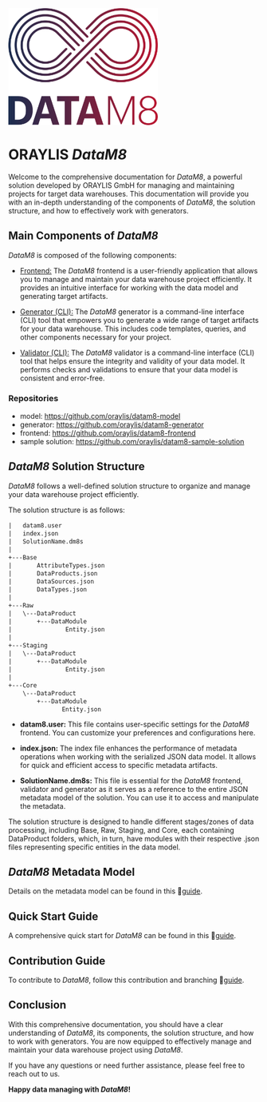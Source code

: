 <img src="docs/assets/images/dm8_incl_text.png" width="300" alt="DataM8 Logo">

# ORAYLIS _DataM8_

Welcome to the comprehensive documentation for _DataM8_, a powerful solution developed by ORAYLIS GmbH for managing and maintaining projects for target data warehouses. This documentation will provide you with an in-depth understanding of the components of _DataM8_, the solution structure, and how to effectively work with generators.

## Main Components of _DataM8_

_DataM8_ is composed of the following components:

- [Frontend:](docs/frontend/README.md) The _DataM8_ frontend is a user-friendly application that allows you to manage and maintain your data warehouse project efficiently. It provides an intuitive interface for working with the data model and generating target artifacts.

- [Generator (CLI):](docs/generator/README.md) The _DataM8_ generator is a command-line interface (CLI) tool that empowers you to generate a wide range of target artifacts for your data warehouse. This includes code templates, queries, and other components necessary for your project.

- [Validator (CLI):](docs/validator.md) The _DataM8_ validator is a command-line interface (CLI) tool that helps ensure the integrity and validity of your data model. It performs checks and validations to ensure that your data model is consistent and error-free.

### Repositories
* model: https://github.com/oraylis/datam8-model
* generator: https://github.com/oraylis/datam8-generator
* frontend: https://github.com/oraylis/datam8-frontend
* sample solution: https://github.com/oraylis/datam8-sample-solution

## _DataM8_ Solution Structure

_DataM8_ follows a well-defined solution structure to organize and manage your data warehouse project efficiently.

The solution structure is as follows:

```console
|   datam8.user
|   index.json
|   SolutionName.dm8s
|
+---Base
|       AttributeTypes.json
|       DataProducts.json
|       DataSources.json
|       DataTypes.json
|
+---Raw
|   \---DataProduct
|       +---DataModule
|               Entity.json
|
+---Staging
|   \---DataProduct
|       +---DataModule
|               Entity.json
|
+---Core
    \---DataProduct
        +---DataModule
               Entity.json
```

- **datam8.user:** This file contains user-specific settings for the _DataM8_ frontend. You can customize your preferences and configurations here.

- **index.json:** The index file enhances the performance of metadata operations when working with the serialized JSON data model. It allows for quick and efficient access to specific metadata artifacts.

- **SolutionName.dm8s:** This file is essential for the _DataM8_ frontend, validator and generator as it serves as a reference to the entire JSON metadata model of the solution. You can use it to access and manipulate the metadata.

The solution structure is designed to handle different stages/zones of data processing, including Base, Raw, Staging, and Core, each containing DataProduct folders, which, in turn, have modules with their respective .json files representing specific entities in the data model.

## _DataM8_ Metadata Model

Details on the metadata model can be found in this 📜[guide](docs/metadatamodel.md).

## Quick Start Guide

A comprehensive quick start for _DataM8_ can be found in this 📜[guide](docs/quickstart.md).

## Contribution Guide

To contribute to _DataM8_, follow this contribution and branching 📜[guide](docs/contribution.md).

## Conclusion

With this comprehensive documentation, you should have a clear understanding of _DataM8_, its components, the solution structure, and how to work with generators. You are now equipped to effectively manage and maintain your data warehouse project using _DataM8_.

If you have any questions or need further assistance, please feel free to reach out to us.

**Happy data managing with _DataM8_!**
